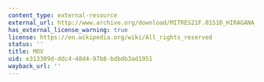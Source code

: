 ```yaml
---
content_type: external-resource
external_url: http://www.archive.org/download/MITRES21F.01S10_HIRAGANA_EXERCISES/1b3.mov
has_external_license_warning: true
license: https://en.wikipedia.org/wiki/All_rights_reserved
status: ''
title: MOV
uid: e313309d-ddc4-48d4-97b8-bdbdb3ad1951
wayback_url: ''
---
```

